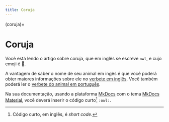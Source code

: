 ```yaml
---
title: Coruja
---
```


(coruja)=

# Coruja

Você está lendo o artigo sobre coruja, que em inglês se escreve 
`owl`, e cujo emoji é 🦉.

A vantagem de saber o nome de seu animal em ingês é que você poderá obter maiores informações sobre ele no [verbete em inglês](wikien:owl). 
Você também poderá ler o [verbete do animal em português](wikipt:coruja).

Na sua documentação, usando a plataforma [MkDocs](https://www.mkdocs.org/) com o tema [MkDocs Material](https://squidfunk.github.io/mkdocs-material/),
você deverá inserir o código curto[^1] `:owl:`.

[^1]: Código curto, em inglês, é *short code*.
